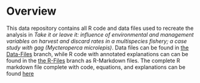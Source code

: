 # Overview
This data repository contains all R code and data files used to recreate the analysis in *Take it or leave it: influence of environmental and management variables on harvest and discard rates in a multispecies fishery; a case study with gag (Mycteroperca microlepis)*. 
Data files can be found in [the Data-Files](https://github.com/ChallenHymanPhD/Hyman-et-at-2024-Harvest/tree/Data-Files) branch, while R code with annotated explanations can can be found in the [the R-Files](https://github.com/ChallenHymanPhD/Hyman-et-at-2024-Harvest/tree/R-files) branch as R-Markdown files. The complete R markdown file complete with code, equations, and explanations can be found [here](https://github.com/3dab7632-d7b9-4cc8-b05c-eae3550949a8)



